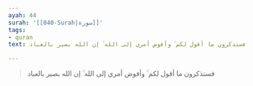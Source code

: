 ```yaml
---
ayah: 44
surah: '[[040-Surah|سورة]]'
tags:
- quran
text: فستذكرون ما أقول لكم ۚ وأفوض أمري إلى الله ۚ إن الله بصير بالعباد

---
```

> فستذكرون ما أقول لكم ۚ وأفوض أمري إلى الله ۚ إن الله بصير بالعباد
